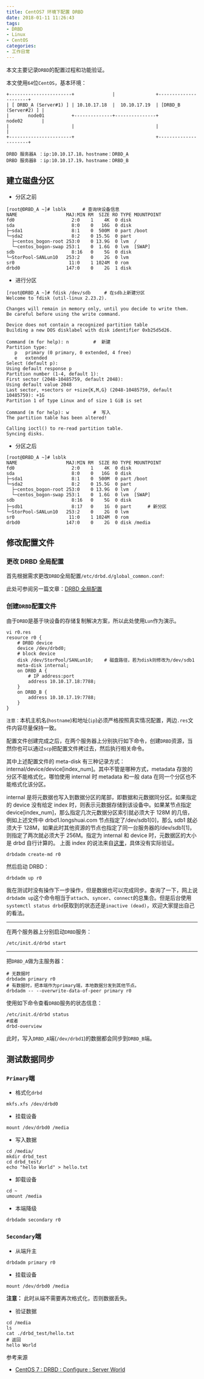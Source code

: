 ```yaml
---
title: CentOS7 环境下配置 DRBD
date: 2018-01-11 11:26:43
tags:
- DRBD
- Linux
- CentOS
categories:
- 工作日常
---
```

本文主要记录`DRBD`的配置过程和功能验证。
<!--more-->

本文使用`64`位`CentOS`，基本环境：

```shell
+-----------------------+              |               +----------------------+
| [ DRBD_A (Server#1) ] | 10.10.17.18  |  10.10.17.19  | [DRBD_B (Server#2) ] |
|       node01          +--------------+---------------+         node02       |
|                       |                              |                      |
+-----------------------+                              +----------------------+

DRBD 服务器A ：ip:10.10.17.18，hostname：DRBD_A
DRBD 服务器B ：ip:10.10.17.19，hostname：DRBD_B
```
## 建立磁盘分区

- 分区之前

```shell
[root@DRBD_A ~]# lsblk      # 查询块设备信息
NAME                  MAJ:MIN RM  SIZE RO TYPE MOUNTPOINT
fd0                     2:0    1    4K  0 disk
sda                     8:0    0   16G  0 disk
├─sda1                  8:1    0  500M  0 part /boot
└─sda2                  8:2    0 15.5G  0 part
  ├─centos_bogon-root 253:0    0 13.9G  0 lvm  /
  └─centos_bogon-swap 253:1    0  1.6G  0 lvm  [SWAP]
sdb                     8:16   0    5G  0 disk
└─StorPool-SANLun10   253:2    0    2G  0 lvm
sr0                    11:0    1 1024M  0 rom
drbd0                 147:0    0    2G  1 disk
```
- 进行分区

```shell
[root@DRBD_A ~]# fdisk /dev/sdb     # 在sdb上新建分区
Welcome to fdisk (util-linux 2.23.2).

Changes will remain in memory only, until you decide to write them.
Be careful before using the write command.

Device does not contain a recognized partition table
Building a new DOS disklabel with disk identifier 0xb25d5d26.

Command (m for help): n         #  新建
Partition type:
   p   primary (0 primary, 0 extended, 4 free)
   e   extended
Select (default p):
Using default response p
Partition number (1-4, default 1):
First sector (2048-10485759, default 2048):
Using default value 2048
Last sector, +sectors or +size{K,M,G} (2048-10485759, default 10485759): +1G
Partition 1 of type Linux and of size 1 GiB is set

Command (m for help): w         #  写入
The partition table has been altered!

Calling ioctl() to re-read partition table.
Syncing disks.
```
- 分区之后

```shell
[root@DRBD_A ~]# lsblk
NAME                  MAJ:MIN RM  SIZE RO TYPE MOUNTPOINT
fd0                     2:0    1    4K  0 disk
sda                     8:0    0   16G  0 disk
├─sda1                  8:1    0  500M  0 part /boot
└─sda2                  8:2    0 15.5G  0 part
  ├─centos_bogon-root 253:0    0 13.9G  0 lvm  /
  └─centos_bogon-swap 253:1    0  1.6G  0 lvm  [SWAP]
sdb                     8:16   0    5G  0 disk
├─sdb1                  8:17   0    1G  0 part      # 新分区
└─StorPool-SANLun10   253:2    0    2G  0 lvm
sr0                    11:0    1 1024M  0 rom
drbd0                 147:0    0    2G  0 disk /media
```

## 修改配置文件

### 更改 DRBD 全局配置

首先根据需求更改`DRBD`全局配置`/etc/drbd.d/global_common.conf`:

此处可参阅另一篇文章：[DRBD 全局配置](https://imoyao.github.io/blog/2017-09-11/Record_of_drbd/#global-common-conf配置（示例）)

### 创建`DRBD`配置文件

由于`DRBD`是基于块设备的存储复制解决方案，所以此处使用`Lun`作为演示。

```shell
vi r0.res
resource r0 {
    # DRBD device
    device /dev/drbd0;
    # block device
    disk /dev/StorPool/SANLun10;    # 磁盘路径，若为disk则修改为/dev/sdb1
    meta-disk internal;
    on DRBD_A {
        # IP address:port
        address 10.10.17.18:7788;
    }
    on DRBD_B {
        address 10.10.17.19:7788;
    }
}
```
`注意：`本机主机名(`hostname`)和地址(`ip`)必须严格按照真实情况配置，两边`.res`文件内容尽量保持一致。

配置文件创建完成之后，在两个服务器上分别执行如下命令，创建`DRBD`资源，当然你也可以通过`scp`把配置文件拷过去，然后执行相关命令。

其中上述配置文件的 meta-disk 有三种记录方式：internal/device/device[index_num]。其中不管是哪种方式，metadata 存放的分区不能格式化，哪怕使用 internal 时 metadata 和一般 data 在同一个分区也不能格式化该分区。

internal 是将元数据也写入到数据分区的尾部，即数据和元数据同分区。如果指定的 device 没有给定 index 时，则表示元数据存储到该设备中。如果某节点指定 device[index_num]，那么指定几次元数据分区索引就必须大于 128M 的几倍，例如上述文件中 drbd1.longshuai.com 节点指定了/dev/sdb1[0]，那么 sdb1 就必须大于 128M，如果此时其他资源的节点也指定了同一台服务器的/dev/sdb1[1]，则指定了两次就必须大于 256M。指定为 internal 和 device 时，元数据区的大小是 drbd 自行计算的。
上面 index 的说法来自[这里](http://www.cnblogs.com/f-ck-need-u/p/8678883.html#1-drbd-)，具体没有实际验证。

```shell
drbdadm create-md r0
```
然后启动 DRBD：

```shell
drbdadm up r0
```
我在测试时没有操作下一步操作，但是数据也可以完成同步。查询了一下，网上说`drbdadm up`这个命令相当于`attach`、`syncer`、`connect`的总集合。但是后台使用`systemctl status drbd`获取到的状态还是`inactive (dead)`，欢迎大家提出自己的看法。

------
在两个服务器上分别启动`DRBD`服务：

```shell
/etc/init.d/drbd start
```
------

把`DRBD_A`做为主服务器：

```shell
# 无数据时
drbdadm primary r0
# 有数据时，把本端作为primary端，本地数据分发到其他节点。
drbdadm -- --overwrite-data-of-peer primary r0
```
使用如下命令查看`DRBD`服务的状态信息：

```shell
/etc/init.d/drbd status
#或者
drbd-overview
```

此时，写入`DRBD_A`端(`/dev/drbd1`)的数据都会同步到`DRBD_B`端。

## 测试数据同步

### `Primary`端

- 格式化`drbd`

```shell
mkfs.xfs /dev/drbd0
```
- 挂载设备

```shell
mount /dev/drbd0 /media
```
- 写入数据

```shell
cd /media/
mkdir drbd_test
cd drbd_test/
echo "hello World" > hello.txt
```
- 卸载设备

```shell
cd ~
umount /media
```
- 本端降级

```shell
drbdadm secondary r0
```

### `Secondary`端

- 从端升主

```shell
drbdadm primary r0
```
- 挂载设备

```shell
mount /dev/drbd0 /media
```
**注意：** 此时从端不需要再次格式化，否则数据丢失。

- 验证数据

```shell
cd /media
ls
cat ./drbd_test/hello.txt
# 返回
hello World
```

参考来源

- [CentOS 7 : DRBD : Configure : Server World](https://www.server-world.info/en/note?os=CentOS_7&p=drbd&f=2)



